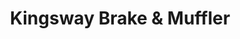 ---
title: "Kingsway Brake & Muffler"
url: /vancouver/kingsway-brake-und-muffler/
shop: Autowerkstatt
---